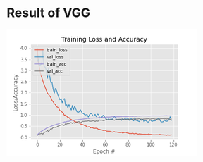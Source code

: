 # Result of VGG

![image](https://github.com/ahchin1996/Deep_Learning_Project/blob/33410f4f3a1ca60b8227864032b53e8ceabff3c3/CNN_image/vgg_new3.png)
